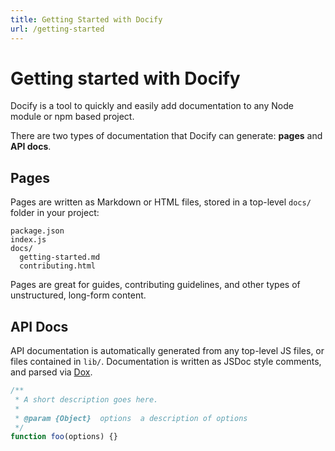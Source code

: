 ```yaml
---
title: Getting Started with Docify
url: /getting-started
---
```


# Getting started with Docify

Docify is a tool to quickly and easily add documentation to any Node module or npm based project.

There are two types of documentation that Docify can generate: **pages** and **API docs**.

## Pages

Pages are written as Markdown or HTML files, stored in a top-level `docs/` folder in your project:

```
package.json
index.js
docs/
  getting-started.md
  contributing.html
```

Pages are great for guides, contributing guidelines, and other types of unstructured, long-form content.

## API Docs

API documentation is automatically generated from any top-level JS files, or files contained in `lib/`. Documentation is written as JSDoc style comments, and parsed via [Dox](https://github.com/tj/dox).

```js
/**
 * A short description goes here.
 *
 * @param {Object}  options  a description of options
 */
function foo(options) {}
```
